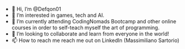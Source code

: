 - 👋 Hi, I’m @Defqon01
- 👀 I’m interested in games, tech and AI.
- 🌱 I’m currently attending CodingNomads Bootcamp and other online courses in order to self-teach myself the art of programming.
- 💞️ I’m looking to collaborate and learn from everyone in the world!
- 📫 How to reach me reach me out on LinkedIn (Massimiliano Sartorio)


